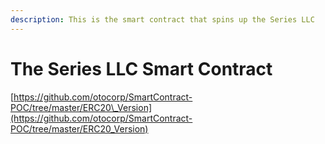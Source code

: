 ```yaml
---
description: This is the smart contract that spins up the Series LLC
---
```


# The Series LLC Smart Contract

[https://github.com/otocorp/SmartContract-POC/tree/master/ERC20\_Version](https://github.com/otocorp/SmartContract-POC/tree/master/ERC20_Version)

